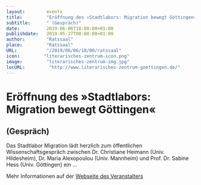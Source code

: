 ```yaml
---
layout:        events
title:         "Eröffnung des »Stadtlabors: Migration bewegt Göttingen«"
subtitle:      " (Gespräch)"
date:          2019-06-06T18:00:00+01:00
publishdate:   2019-05-27T00:00:00+01:00
author:        "Ratssaal"
place:         "Ratssaal"
URL:           "/2019/06/06/18/00/ratssaal"
icon:         "literarisches-zentrum-icon.png"
image:         "literarisches-zentrum-img.jpg"
locURL:         "http://www.literarisches-zentrum-goettingen.de/"
---
```


Eröffnung des »Stadtlabors: Migration bewegt Göttingen«
===========

 (Gespräch)
-----------


Das Stadtlabor Migration lädt herzlich zum öffentlichen Wissenschaftsgespräch zwischen Dr. Christiane Heimann (Univ. Hildesheim), Dr. Maria Alexopoulou (Univ. Mannheim) und Prof. Dr. Sabine Hess (Univ. Göttingen) ein ...


Mehr Informationen auf der [Webseite des Veranstalters](http://www.literarisches-zentrum-goettingen.de//programm/2019-1/hauptprogramm/dr-maria-alexopoulou-dr-christiane-heimann-und-prof-dr-sabine-hess/)
